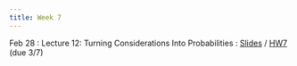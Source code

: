 ```yaml
---
title: Week 7
---
```


Feb 28
: Lecture 12: Turning Considerations Into Probabilities
    : <!-- [Notes](/lectures/lec12-considerations-probabilities) / --> [Slides](https://docs.google.com/presentation/d/1FBZqBkX54eV86_BR1Mpk7MSO0COKK-ssmT083grTWnA/edit?usp=sharing) / [HW7](/assets/hw7/hw7.pdf) (due 3/7)

<!-- Mar 2 -->
<!-- : Lecture 13: Bayesian Aggregation of Evidence -->
<!--     : [Slides](https://docs.google.com/presentation/d/1ODz3rv-ZpewdHdwuwBu7eU4wCI5G9HxS_tcB5Fbc2NU/edit#slide=id.p) -->

<!-- Mar 4 -->
<!-- : Discussion 7 -->
<!--     : [Discussion Worksheet](https://docs.google.com/document/d/1Ya_O3vUbTIHDXgaViZFxDl5HslOulS5jXt8w4ABxPvw/edit?usp=sharing) -->
